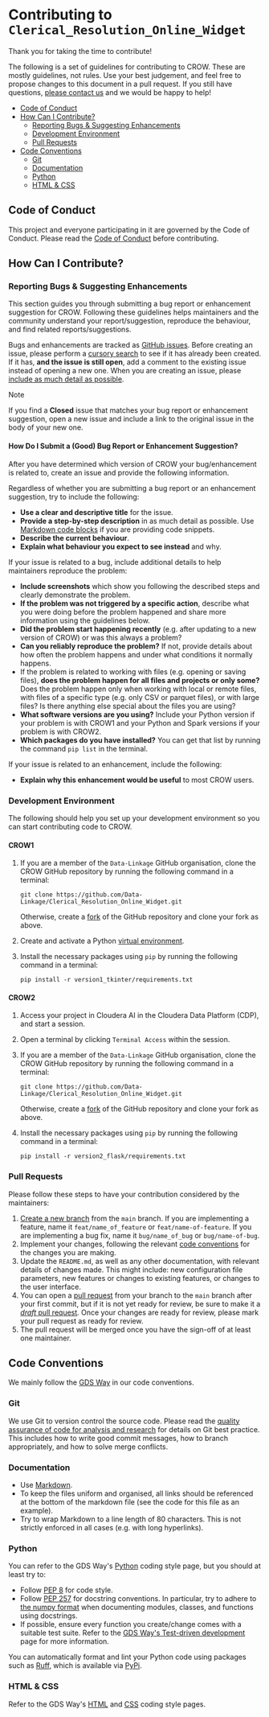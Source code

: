# Contributing to `Clerical_Resolution_Online_Widget`

Thank you for taking the time to contribute!

The following is a set of guidelines for contributing to CROW. These are mostly
guidelines, not rules. Use your best judgement, and feel free to propose changes
to this document in a pull request. If you still have questions, [please contact
us][email] and we would be happy to help!

- [Code of Conduct](#code-of-conduct)
- [How Can I Contribute?](#how-can-i-contribute)
  - [Reporting Bugs \& Suggesting Enhancements](#reporting-bugs--suggesting-enhancements)
  - [Development Environment](#development-environment)
  - [Pull Requests](#pull-requests)
- [Code Conventions](#code-conventions)
  - [Git](#git)
  - [Documentation](#documentation)
  - [Python](#python)
  - [HTML \& CSS](#html--css)

## Code of Conduct

This project and everyone participating in it are governed by the Code of
Conduct. Please read the [Code of Conduct][code-of-conduct] before contributing.

## How Can I Contribute?

### Reporting Bugs & Suggesting Enhancements

This section guides you through submitting a bug report or enhancement
suggestion for CROW. Following these guidelines helps maintainers and the
community understand your report/suggestion, reproduce the behaviour, and find
related reports/suggestions.

Bugs and enhancements are tracked as [GitHub issues][github-docs-issues]. Before
creating an issue, please perform a [cursory search][crow-issues] to see if it
has already been created. If it has, **and the issue is still open**, add a
comment to the existing issue instead of opening a new one. When you are
creating an issue, please [include as much detail as
possible](#how-do-i-submit-a-good-bug-report-or-enhancement-suggestion).

> [!NOTE]
>
> If you find a **Closed** issue that matches your bug report or
> enhancement suggestion, open a new issue and include a link to the original
> issue in the body of your new one.

#### How Do I Submit a (Good) Bug Report or Enhancement Suggestion?

After you have determined which version of CROW your bug/enhancement is related
to, create an issue and provide the following information.

Regardless of whether you are submitting a bug report or an enhancement
suggestion, try to include the following:

- **Use a clear and descriptive title** for the issue.
- **Provide a step-by-step description** in as much detail as possible. Use
  [Markdown code blocks][github-docs-code-blocks] if you are providing code
  snippets.
- **Describe the current behaviour**.
- **Explain what behaviour you expect to see instead** and why.

If your issue is related to a bug, include additional details to help
maintainers reproduce the problem:

- **Include screenshots** which show you following the described steps and
  clearly demonstrate the problem.
- **If the problem was not triggered by a specific action**, describe what you
  were doing before the problem happened and share more information using the
  guidelines below.
- **Did the problem start happening recently** (e.g. after updating to a new
  version of CROW) or was this always a problem?
- **Can you reliably reproduce the problem?** If not, provide details about how
  often the problem happens and under what conditions it normally happens.
- If the problem is related to working with files (e.g. opening or saving
  files), **does the problem happen for all files and projects or only some?**
  Does the problem happen only when working with local or remote files, with
  files of a specific type (e.g. only CSV or parquet files), or with large
  files? Is there anything else special about the files you are using?
- **What software versions are you using?** Include your Python version if your
  problem is with CROW1 and your Python and Spark versions if your problem is
  with CROW2.
- **Which packages do you have installed?** You can get that list by running the
  command `pip list` in the terminal.

If your issue is related to an enhancement, include the following:

- **Explain why this enhancement would be useful** to most CROW users.

### Development Environment

The following should help you set up your development environment so you can
start contributing code to CROW.

#### CROW1

1. If you are a member of the `Data-Linkage` GitHub organisation, clone the CROW
   GitHub repository by running the following command in a terminal:

   ```shell
   git clone https://github.com/Data-Linkage/Clerical_Resolution_Online_Widget.git
   ```

   Otherwise, create a [fork][github-docs-forks] of the GitHub repository and
   clone your fork as above.

2. Create and activate a Python [virtual environment][virtual-environments].
3. Install the necessary packages using `pip` by running the following command
   in a terminal:

   ```shell
   pip install -r version1_tkinter/requirements.txt
   ```

#### CROW2

1. Access your project in Cloudera AI in the Cloudera Data Platform (CDP), and
   start a session.
2. Open a terminal by clicking `Terminal Access` within the session.
3. If you are a member of the `Data-Linkage` GitHub organisation, clone the CROW
   GitHub repository by running the following command in a terminal:

   ```shell
   git clone https://github.com/Data-Linkage/Clerical_Resolution_Online_Widget.git
   ```

   Otherwise, create a [fork][github-docs-forks] of the GitHub repository and
   clone your fork as above.

4. Install the necessary packages using `pip` by running the following command
   in a terminal:

   ```shell
   pip install -r version2_flask/requirements.txt
   ```

### Pull Requests

Please follow these steps to have your contribution considered by the
maintainers:

1. [Create a new branch][github-docs-branches] from the `main` branch. If you
   are implementing a feature, name it `feat/name_of_feature` or
   `feat/name-of-feature`. If you are implementing a bug fix, name it
   `bug/name_of_bug` or `bug/name-of-bug`.
2. Implement your changes, following the relevant [code
   conventions](#code-conventions) for the changes you are making.
3. Update the `README.md`, as well as any other documentation, with relevant
   details of changes made. This might include: new configuration file
   parameters, new features or changes to existing features, or changes to the
   user interface.
4. You can open a [pull request][github-docs-pull-requests] from your branch to
   the `main` branch after your first commit, but if it is not yet ready for
   review, be sure to make it a [_draft_ pull
   request][github-docs-draft-pull-request]. Once your changes are ready for
   review, please mark your pull request as ready for review.
5. The pull request will be merged once you have the sign-off of at least one
   maintainer.

## Code Conventions

We mainly follow the [GDS Way][gds-way] in our code conventions.

### Git

We use Git to version control the source code. Please read the [quality
assurance of code for analysis and research][version-control] for details on Git
best practice. This includes how to write good commit messages, how to branch
appropriately, and how to solve merge conflicts.

### Documentation

- Use [Markdown][markdown-guide].
- To keep the files uniform and organised, all links should be referenced at the
  bottom of the markdown file (see the code for this file as an example).
- Try to wrap Markdown to a line length of 80 characters. This is not strictly
  enforced in all cases (e.g. with long hyperlinks).

### Python

You can refer to the GDS Way's [Python][gds-way-python-style] coding style page,
but you should at least try to:

- Follow [PEP 8][pep-0008] for code style.
- Follow [PEP 257][pep-0257] for docstring conventions. In particular, try to
  adhere to [the numpy format][numpydoc-format] when documenting modules,
  classes, and functions using docstrings.
- If possible, ensure every function you create/change comes with a suitable
  test suite. Refer to the [GDS Way's Test-driven development][gds-way-tdd] page
  for more information.

You can automatically format and lint your Python code using packages such as
[Ruff][ruff], which is available via [PyPi][ruff-pypi].

### HTML & CSS

Refer to the GDS Way's [HTML][gds-way-html-style] and [CSS][gds-way-css-style] coding style pages.

[code-of-conduct]: ./CODE_OF_CONDUCT.md
[crow-issues]: https://github.com/Data-Linkage/Clerical_Resolution_Online_Widget/issues?q=is%3Aissue
[email]: mailto:linkage.hub@ons.gov.uk
[gds-way]: https://gds-way.digital.cabinet-office.gov.uk/
[gds-way-css-style]: https://gds-way.digital.cabinet-office.gov.uk/manuals/programming-languages/css.html
[gds-way-html-style]: https://gds-way.digital.cabinet-office.gov.uk/manuals/programming-languages/html.html
[gds-way-python-style]: https://gds-way.digital.cabinet-office.gov.uk/manuals/programming-languages/python/python.html
[gds-way-tdd]: https://gds-way.digital.cabinet-office.gov.uk/standards/test-driven-development.html
[github-docs-issues]: https://docs.github.com/en/issues/tracking-your-work-with-issues/about-issues
[github-docs-branches]: https://docs.github.com/en/pull-requests/collaborating-with-pull-requests/proposing-changes-to-your-work-with-pull-requests/about-branches
[github-docs-code-blocks]: https://docs.github.com/en/get-started/writing-on-github/working-with-advanced-formatting/creating-and-highlighting-code-blocks
[github-docs-draft-pull-request]: https://docs.github.com/en/pull-requests/collaborating-with-pull-requests/proposing-changes-to-your-work-with-pull-requests/about-pull-requests#draft-pull-requests
[github-docs-forks]: https://docs.github.com/en/pull-requests/collaborating-with-pull-requests/working-with-forks/about-forks
[github-docs-pull-requests]: https://docs.github.com/en/pull-requests/collaborating-with-pull-requests/proposing-changes-to-your-work-with-pull-requests/about-pull-requests
[markdown-guide]: https://www.markdownguide.org/
[numpydoc-format]: https://numpydoc.readthedocs.io/en/latest/format.html
[pep-0008]: https://peps.python.org/pep-0008/
[pep-0257]: https://peps.python.org/pep-0257/
[ruff]: https://docs.astral.sh/ruff/
[ruff-pypi]: https://pypi.org/project/ruff/
[version-control]: https://best-practice-and-impact.github.io/qa-of-code-guidance/version_control.html
[virtual-environments]: https://packaging.python.org/en/latest/guides/installing-using-pip-and-virtual-environments/#create-and-use-virtual-environments
